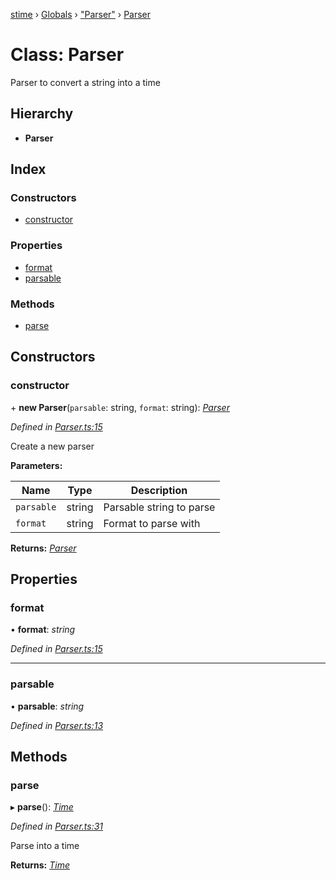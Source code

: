 [stime](../README.md) › [Globals](../globals.md) › ["Parser"](../modules/_parser_.md) › [Parser](_parser_.parser.md)

# Class: Parser

Parser to convert a string into a time

## Hierarchy

* **Parser**

## Index

### Constructors

* [constructor](_parser_.parser.md#constructor)

### Properties

* [format](_parser_.parser.md#format)
* [parsable](_parser_.parser.md#parsable)

### Methods

* [parse](_parser_.parser.md#parse)

## Constructors

###  constructor

\+ **new Parser**(`parsable`: string, `format`: string): *[Parser](_parser_.parser.md)*

*Defined in [Parser.ts:15](https://github.com/TerenceJefferies/STime/blob/c8213f3/src/Parser.ts#L15)*

Create a new parser

**Parameters:**

Name | Type | Description |
------ | ------ | ------ |
`parsable` | string | Parsable string to parse |
`format` | string | Format to parse with  |

**Returns:** *[Parser](_parser_.parser.md)*

## Properties

###  format

• **format**: *string*

*Defined in [Parser.ts:15](https://github.com/TerenceJefferies/STime/blob/c8213f3/src/Parser.ts#L15)*

___

###  parsable

• **parsable**: *string*

*Defined in [Parser.ts:13](https://github.com/TerenceJefferies/STime/blob/c8213f3/src/Parser.ts#L13)*

## Methods

###  parse

▸ **parse**(): *[Time](_time_.time.md)*

*Defined in [Parser.ts:31](https://github.com/TerenceJefferies/STime/blob/c8213f3/src/Parser.ts#L31)*

Parse into a time

**Returns:** *[Time](_time_.time.md)*
